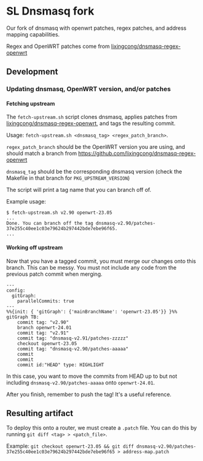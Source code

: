 # SL Dnsmasq fork
Our fork of dnsmasq with openwrt patches, regex patches, and address mapping capabilities.

Regex and OpenWRT patches come from [lixingcong/dnsmasq-regex-openwrt](https://github.com/lixingcong/dnsmasq-regex-openwrt)

## Development
### Updating dnsmasq, OpenWRT version, and/or patches
#### Fetching upstream
The `fetch-upstream.sh` script clones dnsmasq, applies patches from [lixingcong/dnsmasq-regex-openwrt](https://github.com/lixingcong/dnsmasq-regex-openwrt), and tags the resulting commit.

Usage: `fetch-upstream.sh <dnsmasq_tag> <regex_patch_branch>`.

`regex_patch_branch` should be the OpenWRT version you are using, and should match a branch from https://github.com/lixingcong/dnsmasq-regex-openwrt

`dnsmasq_tag` should be the corresponding dnsmasq version (check the Makefile in that branch for `PKG_UPSTREAM_VERSION`)

The script will print a tag name that you can branch off of.

Example usage:
```
$ fetch-upstream.sh v2.90 openwrt-23.05
...
Done. You can branch off the tag dnsmasq-v2.90/patches-37e255c40ee1c03e79624b297442bde7ebe96f65.
...
```

#### Working off upstream
Now that you have a tagged commit, you must merge our changes onto this branch. This can be messy.
You must not include any code from the previous patch commit when merging.

```mermaid
---
config:
  gitGraph:
    parallelCommits: true
---
%%{init: { 'gitGraph': {'mainBranchName': 'openwrt-23.05'}} }%%
gitGraph TB:
    commit tag: "v2.90"
    branch openwrt-24.01
    commit tag: "v2.91"
    commit tag: "dnsmasq-v2.91/patches-zzzzz"
    checkout openwrt-23.05
    commit tag: "dnsmasq-v2.90/patches-aaaaa"
    commit
    commit
    commit id:"HEAD" type: HIGHLIGHT
```

In this case, you want to move the commits from HEAD up to but not including `dnsmasq-v2.90/patches-aaaaa` onto `openwrt-24.01`.

After you finish, remember to push the tag! It's a useful reference.


## Resulting artifact
To deploy this onto a router, we must create a `.patch` file. You can do this by running `git diff <tag> > <patch_file>`.

Example:
`git checkout openwrt-23.05 && git diff dnsmasq-v2.90/patches-37e255c40ee1c03e79624b297442bde7ebe96f65 > address-map.patch`
